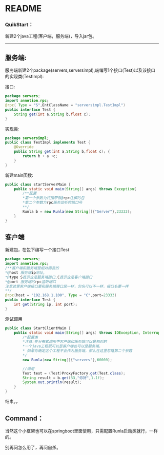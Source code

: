 # README
### QuikStart：
新建2个java工程(客户端，服务端)，导入jar包。

---

## 服务端:

服务端新建2个package(servers,serversimpl),端编写1个接口(Test)以及该接口的实现类(TestImpl):

接口:
```java
package servers;
import annotion.rpc;
@rpc( Type = "S",EntClassName = "serversimpl.TestImpl")
public interface Test {
    String get(int a,String b,float c);
}
```

实现类:
```java
package serversimpl;
public class TestImpl implements Test {
    @Override
    public String get(int a,String b,float c); {
        return b + a +c;
    }
}
```
新建main函数:
```java
public class startServerMain {
    public static void main(String[] args) throws Exception{
        /**配置
        *第一个参数为扫描带有@rpc注解的包
        *第二个参数为rpc服务监听的端口号
        **/
        Runla b = new Runla(new String[]{"Server"},23333);
    }
}
```

## 客户端
新建包，在包下编写一个接口Test
```java
package servers;
import annotion.rpc;
/**客户端和服务端是相对而言的
*@host 服务端ip地址,
*@type S表示这是服务端接口,C表示这是客户端接口
*@port 服务端的rpc监听端口
注意这里客户端接口要和服务端接口民一样，包名可以不一样，接口名要一样
**/
@rpc(host = "192.168.1.100", Type = "C",port=23333)
public interface Test {
    int get(String ip, int port);
}
```
测试调用
```java
public class StartClientMain {
    public static void main(String[] args) throws IOException, InterruptedException {
        /*配置类
        *注意:在分布式调用中客户端和服务端可以是相对的
        *一个java工程既可以是客户端也可以是服务端。
        * 如果你确定这个工程不会作为服务端，那么在这里忽略第二个参数
        */
        new Runla(new String[]{"servers"},60000);

        //调用
        Test test = (Test)ProxyFactory.get(Test.class);
        String result = b.get(33,"你好",1.1f);
        System.out.println(result);
    }
}
```
结束。。

## Command：

当然这个小框架也可以在springboot里面使用，只需配置Runla启动类就行，一样的。

别再问怎么用了，再问自杀。





